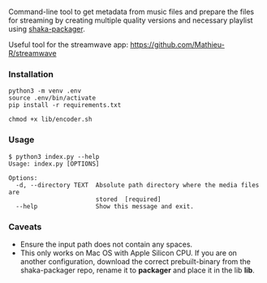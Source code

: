 Command-line tool to get metadata from music files and prepare the files for streaming by creating multiple quality versions and necessary playlist using [shaka-packager](https://github.com/shaka-project/shaka-packager).


Useful tool for the streamwave app: https://github.com/Mathieu-R/streamwave    

### Installation 
```shell
python3 -m venv .env 
source .env/bin/activate
pip install -r requirements.txt 

chmod +x lib/encoder.sh
```

### Usage 
```shell
$ python3 index.py --help
Usage: index.py [OPTIONS]

Options:
  -d, --directory TEXT  Absolute path directory where the media files are
                        stored  [required]
  --help                Show this message and exit.
```

### Caveats
- Ensure the input path does not contain any spaces.
- This only works on Mac OS with Apple Silicon CPU. If you are on another configuration, download the correct prebuilt-binary from the shaka-packager repo, rename it to **packager** and place it in the lib **lib**.